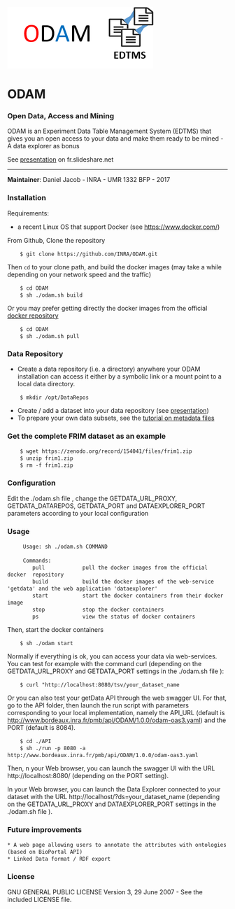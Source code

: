 ![Logo](odam-logo.png)

# ODAM
### Open Data, Access and Mining

ODAM is an Experiment Data Table Management System (EDTMS) that gives you an open access to your data and make them ready to be mined - A data explorer as bonus

See [presentation](http://fr.slideshare.net/danieljacob771282/odam-open-data-access-and-mining) on fr.slideshare.net

------
**Maintainer**: Daniel Jacob - INRA - UMR 1332 BFP - 2017


### Installation

Requirements:
  * a recent Linux OS that support Docker (see https://www.docker.com/)


From Github, Clone the repository

```
    $ git clone https://github.com/INRA/ODAM.git
```
   

Then `cd` to your clone path, and build the docker images (may take a while depending on your network speed and the traffic)

```
    $ cd ODAM
    $ sh ./odam.sh build
```

Or you may prefer getting directly the docker images from the official [docker repository](https://hub.docker.com/r/odam/getdata/)

```
    $ cd ODAM
    $ sh ./odam.sh pull
```

### Data Repository

  * Create a data repository (i.e. a directory) anywhere your ODAM installation can access it either by a symbolic link or a mount point to a local data directory.

```
    $ mkdir /opt/DataRepos
```

  * Create / add a dataset into your data repository (see [presentation](http://fr.slideshare.net/danieljacob771282/odam-open-data-access-and-mining))
  * To prepare your own data subsets, see the [tutorial on metadata files](https://github.com/INRA/ODAM/blob/master/doc/tutorial_on_metadata_files.pdf)

### Get the complete FRIM dataset as an example

```
    $ wget https://zenodo.org/record/154041/files/frim1.zip
    $ unzip frim1.zip
    $ rm -f frim1.zip
```

### Configuration

Edit the ./odam.sh file , change the GETDATA_URL_PROXY, GETDATA_DATAREPOS, GETDATA_PORT and DATAEXPLORER_PORT  parameters according to your local configuration

### Usage

```
     Usage: sh ./odam.sh COMMAND

     Commands:
        pull            pull the docker images from the official docker  repository
        build           build the docker images of the web-service 'getdata' and the web application 'dataexplorer'
        start           start the docker containers from their docker image
        stop            stop the docker containers
        ps              view the status of docker containers
```

Then, start the docker containers
```
    $ sh ./odam start
```

Normally if everything is ok, you can access your data via web-services. You can test for example with the command curl (depending on the GETDATA_URL_PROXY and GETDATA_PORT settings in the ./odam.sh file ):
```
    $ curl "http://localhost:8080/tsv/your_dataset_name
```

Or you can also test your getData API through the web swagger UI. For that, go to the API folder, then launch the run script with parameters corresponding to your local implementation, namely the API_URL (default is http://www.bordeaux.inra.fr/pmb/api/ODAM/1.0.0/odam-oas3.yaml) and the PORT (default is 8084).
```
    $ cd ./API
    $ sh ./run -p 8080 -a http://www.bordeaux.inra.fr/pmb/api/ODAM/1.0.0/odam-oas3.yaml
```
Then, n your Web browser, you can launch the swagger UI with the URL http://localhost:8080/ (depending on the PORT setting).

In your Web browser, you can launch the Data Explorer connected to your dataset with the URL http://localhost/?ds=your_dataset_name (depending on the GETDATA_URL_PROXY and DATAEXPLORER_PORT settings in the ./odam.sh file ).

### Future improvements
    * A web page allowing users to annotate the attributes with ontologies (based on BioPortal API) 
    * Linked Data format / RDF export

### License
GNU GENERAL PUBLIC LICENSE Version 3, 29 June 2007 - See the included LICENSE file.
